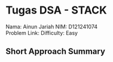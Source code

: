 # Tugas DSA - STACK

Nama: Ainun Jariah 
NIM: D121241074  
Problem Link: 
Difficulty: Easy    

## Short Approach Summary
